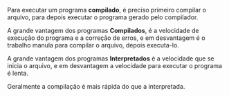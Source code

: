 Para executar um programa **compilado**, é preciso primeiro compilar o arquivo, para depois executar o programa gerado pelo compilador.

A grande vantagem dos programas **Compilados**, é a velocidade de execução do programa e a correção de erros, e em desvantagem é o trabalho manula para compilar o arquivo, depois executa-lo.

A grande vantagem dos programas **Interpretados** é a velocidade que se inicia o arquivo, e em desvantagem a velocidade para executar o programa é lenta.

Geralmente a compilação é mais rápida do que a interpretada.